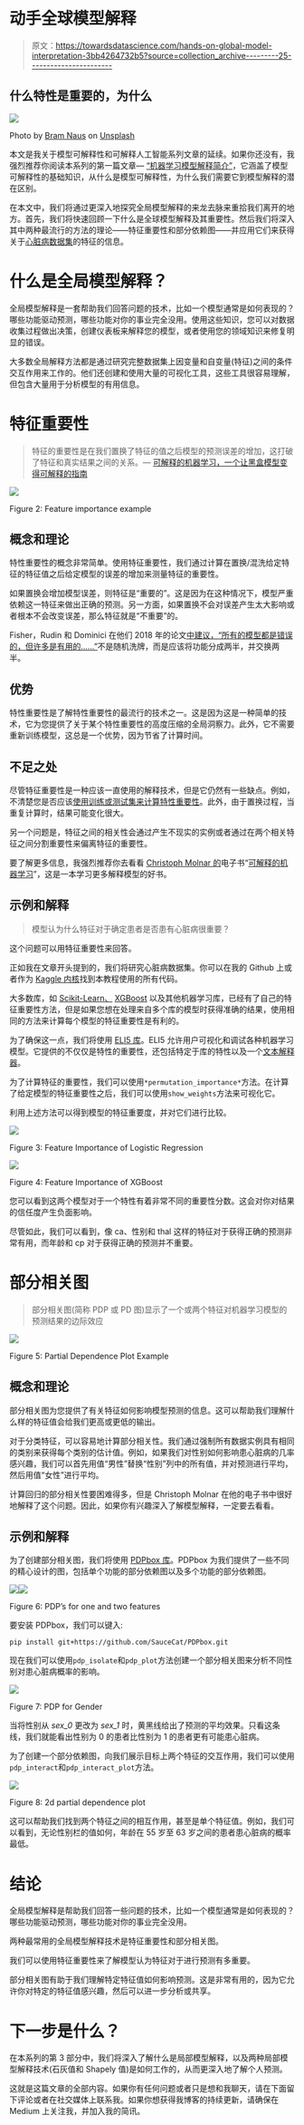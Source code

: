 # 动手全球模型解释

> 原文：<https://towardsdatascience.com/hands-on-global-model-interpretation-3bb4264732b5?source=collection_archive---------25----------------------->

## 什么特性是重要的，为什么

![](img/39cce9ca5be118691dda60aa89a2bd08.png)

Photo by [Bram Naus](https://unsplash.com/@bramnaus?utm_source=medium&utm_medium=referral) on [Unsplash](https://unsplash.com?utm_source=medium&utm_medium=referral)

本文是我关于模型可解释性和可解释人工智能系列文章的延续。如果你还没有，我强烈推荐你阅读本系列的第一篇文章— [“机器学习模型解释简介”](/introduction-to-machine-learning-model-interpretation-55036186eeab)，它涵盖了模型可解释性的基础知识，从什么是模型可解释性，为什么我们需要它到模型解释的潜在区别。

在本文中，我们将通过更深入地探究全局模型解释的来龙去脉来重拾我们离开的地方。首先，我们将快速回顾一下什么是全球模型解释及其重要性。然后我们将深入其中两种最流行的方法的理论——特征重要性和部分依赖图——并应用它们来获得关于[心脏病数据集](https://www.kaggle.com/ronitf/heart-disease-uci)的特征的信息。

# 什么是全局模型解释？

全局模型解释是一套帮助我们回答问题的技术，比如一个模型通常是如何表现的？哪些功能驱动预测，哪些功能对你的事业完全没用。使用这些知识，您可以对数据收集过程做出决策，创建仪表板来解释您的模型，或者使用您的领域知识来修复明显的错误。

大多数全局解释方法都是通过研究完整数据集上因变量和自变量(特征)之间的条件交互作用来工作的。他们还创建和使用大量的可视化工具，这些工具很容易理解，但包含大量用于分析模型的有用信息。

# 特征重要性

> 特征的重要性是在我们置换了特征的值之后模型的预测误差的增加，这打破了特征和真实结果之间的关系。— [可解释的机器学习，一个让黑盒模型变得可解释的指南](https://christophm.github.io/interpretable-ml-book/feature-importance.html)

![](img/fe741774fc57013d18257ce830fdd5bc.png)

Figure 2: Feature importance example

## 概念和理论

特性重要性的概念非常简单。使用特征重要性，我们通过计算在置换/混洗给定特征的特征值之后给定模型的误差的增加来测量特征的重要性。

如果置换会增加模型误差，则特征是“重要的”。这是因为在这种情况下，模型严重依赖这一特征来做出正确的预测。另一方面，如果置换不会对误差产生太大影响或者根本不会改变误差，那么特征就是“不重要”的。

Fisher，Rudin 和 Dominici 在他们 2018 年的论文[中建议，“所有的模型都是错误的，但许多是有用的……”](https://arxiv.org/abs/1801.01489)不是随机洗牌，而是应该将功能分成两半，并交换两半。

## 优势

特性重要性是了解特性重要性的最流行的技术之一。这是因为这是一种简单的技术，它为您提供了关于某个特性重要性的高度压缩的全局洞察力。此外，它不需要重新训练模型，这总是一个优势，因为节省了计算时间。

## 不足之处

尽管特征重要性是一种应该一直使用的解释技术，但是它仍然有一些缺点。例如，不清楚您是否应该[使用训练或测试集来计算特性重要性](https://christophm.github.io/interpretable-ml-book/feature-importance.html)。此外，由于置换过程，当重复计算时，结果可能变化很大。

另一个问题是，特征之间的相关性会通过产生不现实的实例或者通过在两个相关特征之间分割重要性来偏离特征的重要性。

要了解更多信息，我强烈推荐你去看看 [Christoph Molnar 的](https://christophm.github.io/)电子书“[可解释的机器学习](https://christophm.github.io/interpretable-ml-book/)”，这是一本学习更多解释模型的好书。

## 示例和解释

> 模型认为什么特征对于确定患者是否患有心脏病很重要？

这个问题可以用特征重要性来回答。

正如我在文章开头提到的，我们将研究心脏病数据集。你可以在我的 Github 上或者作为 [Kaggle 内核](https://www.kaggle.com/tannergi/heart-disease-analysis#Interpreting-models)找到本教程使用的所有代码。

大多数库，如 [Scikit-Learn、](https://scikit-learn.org/stable/auto_examples/ensemble/plot_forest_importances.html) [XGBoost](https://machinelearningmastery.com/feature-importance-and-feature-selection-with-xgboost-in-python/) 以及其他机器学习库，已经有了自己的特征重要性方法，但是如果您想在处理来自多个库的模型时获得准确的结果，使用相同的方法来计算每个模型的特征重要性是有利的。

为了确保这一点，我们将使用 [ELI5 库](https://eli5.readthedocs.io/en/latest/)。ELI5 允许用户可视化和调试各种机器学习模型。它提供的不仅仅是特性的重要性，还包括特定于库的特性以及一个[文本解释器](https://eli5.readthedocs.io/en/latest/tutorials/black-box-text-classifiers.html)。

为了计算特征的重要性，我们可以使用`*permutation_importance*`方法。在计算了给定模型的特征重要性之后，我们可以使用`show_weights`方法来可视化它。

利用上述方法可以得到模型的特征重要度，并对它们进行比较。

![](img/563aaa82369537870d54c3dc2d02662f.png)

Figure 3: Feature Importance of Logistic Regression

![](img/faa43b84a752663fa984d7245b10d5b6.png)

Figure 4: Feature Importance of XGBoost

您可以看到这两个模型对于一个特性有着非常不同的重要性分数。这会对你对结果的信任度产生负面影响。

尽管如此，我们可以看到，像 ca、性别和 thal 这样的特征对于获得正确的预测非常有用，而年龄和 cp 对于获得正确的预测并不重要。

# 部分相关图

> 部分相关图(简称 PDP 或 PD 图)显示了一个或两个特征对机器学习模型的预测结果的边际效应

![](img/636390c13365d05ce12b1e830533a32d.png)

Figure 5: Partial Dependence Plot Example

## 概念和理论

部分相关图为您提供了有关特征如何影响模型预测的信息。这可以帮助我们理解什么样的特征值会给我们更高或更低的输出。

对于分类特征，可以容易地计算部分相关性。我们通过强制所有数据实例具有相同的类别来获得每个类别的估计值。例如，如果我们对性别如何影响患心脏病的几率感兴趣，我们可以首先用值“男性”替换“性别”列中的所有值，并对预测进行平均，然后用值“女性”进行平均。

计算回归的部分相关性要困难得多，但是 Christoph Molnar 在他的电子书中很好地解释了这个问题。因此，如果你有兴趣深入了解模型解释，一定要去看看。

## 示例和解释

为了创建部分相关图，我们将使用 [PDPbox 库](https://github.com/SauceCat/PDPbox)。PDPbox 为我们提供了一些不同的精心设计的图，包括单个功能的部分依赖图以及多个功能的部分依赖图。

![](img/097ac489fe5ab729097c86e6cd5b333c.png)![](img/db54eaea47b970477cebda461034aa54.png)

Figure 6: PDP’s for one and two features

要安装 PDPbox，我们可以键入:

```
pip install git+https://github.com/SauceCat/PDPbox.git
```

现在我们可以使用`pdp_isolate`和`pdp_plot`方法创建一个部分相关图来分析不同性别对患心脏病概率的影响。

![](img/d07536e25d85de754dbc3cd0dd409039.png)

Figure 7: PDP for Gender

当将性别从 *sex_0* 更改为 *sex_1* 时，黄黑线给出了预测的平均效果。只看这条线，我们就能看出性别为 0 的患者比性别为 1 的患者更有可能患心脏病。

为了创建一个部分依赖图，向我们展示目标上两个特征的交互作用，我们可以使用`pdp_interact`和`pdp_interact_plot`方法。

![](img/50244294edf8a252dbbe220fd5c84f86.png)

Figure 8: 2d partial dependence plot

这可以帮助我们找到两个特征之间的相互作用，甚至是单个特征值。例如，我们可以看到，无论性别栏的值如何，年龄在 55 岁至 63 岁之间的患者患心脏病的概率最低。

# 结论

全局模型解释是帮助我们回答一些问题的技术，比如一个模型通常是如何表现的？哪些功能驱动预测，哪些功能对你的事业完全没用。

两种最常用的全局模型解释技术是特征重要性和部分相关图。

我们可以使用特征重要性来了解模型认为特征对于进行预测有多重要。

部分相关图有助于我们理解特定特征值如何影响预测。这是非常有用的，因为它允许你对特定的特征值感兴趣，然后可以进一步分析或共享。

# 下一步是什么？

在本系列的第 3 部分中，我们将深入了解什么是局部模型解释，以及两种局部模型解释技术(石灰值和 Shapely 值)是如何工作的，从而更深入地了解个人预测。

这就是这篇文章的全部内容。如果你有任何问题或者只是想和我聊天，请在下面留下评论或者在社交媒体上联系我。如果你想获得我博客的持续更新，请确保在 Medium 上关注我，并加入我的简讯。